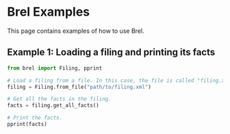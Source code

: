 # Brel Examples

This page contains examples of how to use Brel.

## Example 1: Loading a filing and printing its facts

```python
from brel import Filing, pprint

# Load a filing from a file. In this case, the file is called "filing.xml".
filing = Filing.from_file("path/to/filing.xml")

# Get all the facts in the filing.
facts = filing.get_all_facts()

# Print the facts.
pprint(facts)
```